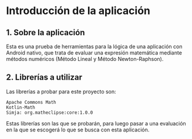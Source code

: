 # Introducción de la aplicación
## 1. Sobre la aplicación
Esta es una prueba de herramientas para la lógica de una aplicación con Android nativo, que trata de evaluar una expresión matemática mediante métodos numéricos (Método Lineal y Método Newton-Raphson).
## 2. Librerías a utilizar
Las librerías a probar para este proyecto son:
```
Apache Commons Math
Kotlin-Math
Simja: org.matheclipse:core:1.0.0
```
Estas librerías son las que se probarán, para luego pasar a una evaluación en la que se escogerá lo que se busca con esta aplicación.